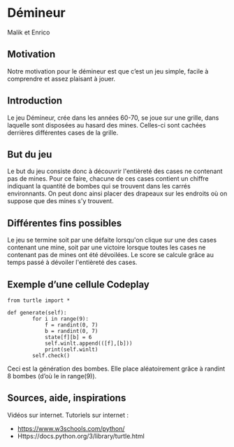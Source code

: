 # Démineur

Malik et Enrico

## Motivation

Notre motivation pour le démineur est que c’est un jeu simple, facile à comprendre et assez plaisant à jouer.

## Introduction

Le jeu Démineur, crée dans les années 60-70, se joue sur une grille, dans laquelle sont disposées au hasard des mines. Celles-ci sont cachées derrières différentes cases de la grille. 

## But du jeu

Le but du jeu consiste donc à découvrir l'entièreté des cases ne contenant pas de mines. Pour ce faire, chacune de ces cases contient un chiffre indiquant la quantité de bombes qui se trouvent dans les carrés environnants. On peut donc ainsi placer des drapeaux sur les endroits où on suppose que des mines s'y trouvent. 

## Différentes fins possibles

Le jeu se termine soit par une défaite lorsqu'on clique sur une des cases contenant une mine, soit par une victoire lorsque toutes les cases ne contenant pas de mines ont été dévoilées. Le score se calcule grâce au temps passé à dévoiler l'entièreté des cases.

## Exemple d’une cellule Codeplay

```{codeplay}
from turtle import *

def generate(self):
        for i in range(9):
            f = randint(0, 7)
            b = randint(0, 7)
            state[f][b] = 6
            self.winlt.append(([f],[b]))
            print(self.winlt)
        self.check()

```

Ceci est la génération des bombes. Elle place aléatoirement grâce à randint 8 bombes (d’où le in range(9)).

## Sources, aide, inspirations

Vidéos sur internet. Tutoriels sur internet : 
- https://www.w3schools.com/python/​
- Https://docs.python.org/3/library/turtle.html

